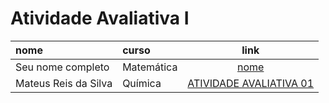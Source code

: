 # Atividade Avaliativa I

|nome               | curso      | link  
|:------------------|:-----------|:-----:
| Seu nome completo | Matemática | [nome](https://github.com/icaro-freire/estat_2020.1/tree/main/05_atividade-avaliativa-I)
|Mateus Reis da Silva | Química | [ATIVIDADE AVALIATIVA 01](https://github.com/Mateusreisdasilva/01_atividade_avaliativa)
